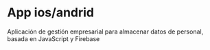 # App ios/andrid
Aplicación de gestión empresarial para almacenar datos de personal, basada en JavaScript y Firebase
